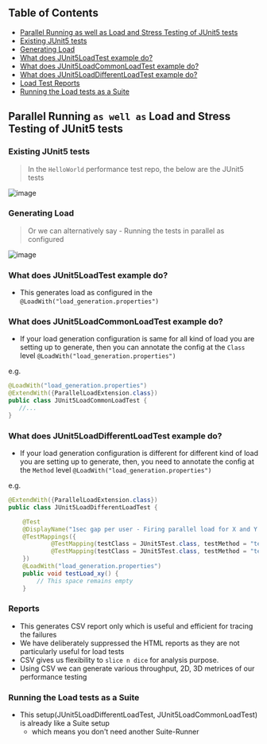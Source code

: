 ## Table of Contents

* [Parallel Running as well as Load and Stress Testing of JUnit5 tests](#parallel-running-as-well-as-load-and-stress-testing-of-junit5-tests)
 * [Existing JUnit5 tests](#existing-junit5-tests)
 * [Generating Load](#generating-load)
 * [What does JUnit5LoadTest example do?](#what-does-junit5loadtest-example-do)
 * [What does JUnit5LoadCommonLoadTest example do?](#what-does-junit5loadcommonloadtest-example-do)
 * [What does JUnit5LoadDifferentLoadTest example do?](#what-does-junit5loaddifferentloadtest-example-do)
 * [Load Test Reports](#reports)
 * [Running the Load tests as a Suite](#running-the-load-tests-as-a-suite)

## Parallel Running `as well as` Load and Stress Testing of JUnit5 tests

### Existing JUnit5 tests

> In the `HelloWorld` performance test repo, the below are the JUnit5 tests

![image](https://user-images.githubusercontent.com/12598420/57195971-0563bc80-6f50-11e9-9d68-ef86ed4c4a57.png)

### Generating Load

> Or we can alternatively say - Running the tests in parallel as configured

![image](https://user-images.githubusercontent.com/12598420/57195957-e06f4980-6f4f-11e9-975c-2f8e3bfb6967.png)

### What does JUnit5LoadTest example do?
+ This generates load as configured in the `@LoadWith("load_generation.properties")`

### What does JUnit5LoadCommonLoadTest example do?
+ If your load generation configuration is same for all kind of load you are setting up to generate, then
you can annotate the config at the `Class` level `@LoadWith("load_generation.properties")`

e.g.

```java
@LoadWith("load_generation.properties")
@ExtendWith({ParallelLoadExtension.class})
public class JUnit5LoadCommonLoadTest {
   //...
}
```

### What does JUnit5LoadDifferentLoadTest example do?
+ If your load generation configuration is different for different kind of load you are setting up to generate, then, you need to annotate the config at the `Method` level `@LoadWith("load_generation.properties")`

e.g.
```java
@ExtendWith({ParallelLoadExtension.class})
public class JUnit5LoadDifferentLoadTest {

    @Test
    @DisplayName("1sec gap per user - Firing parallel load for X and Y scenarios")
    @TestMappings({
            @TestMapping(testClass = JUnit5Test.class, testMethod = "testX"),
            @TestMapping(testClass = JUnit5Test.class, testMethod = "testY")
    })
    @LoadWith("load_generation.properties")
    public void testLoad_xy() {
        // This space remains empty
    }

```

### Reports
+ This generates CSV report only which is useful and efficient for tracing the failures
+ We have deliberately suppressed the HTML reports as they are not particularly useful for load tests
+ CSV gives us flexibility to `slice n dice` for analysis purpose.
+ Using CSV we can generate various throughput, 2D, 3D metrices of our performance testing


### Running the Load tests as a Suite
+ This setup(JUnit5LoadDifferentLoadTest, JUnit5LoadCommonLoadTest) is already like a Suite setup
  + which means you don't need another Suite-Runner 
